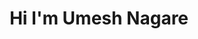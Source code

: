 <h1 align="center">Hi I'm Umesh Nagare</h1>
<!-- <img src="https://ghchart.rshah.org/2DBA4E/Algoture" alt="chart"> --->




 
 
